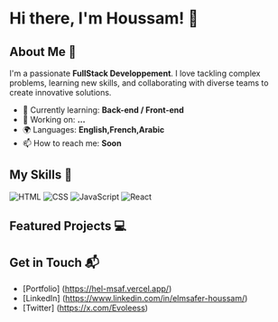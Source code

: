 # Hi there, I'm Houssam! 👋


## About Me 🚀

I'm a passionate **FullStack Developpement**. I love tackling complex problems, learning new skills, and collaborating with diverse teams to create innovative solutions.

- 🌱 Currently learning: **Back-end / Front-end**
- 🔭 Working on: **...**
- 🌍 Languages: **English,French,Arabic**
- 📫 How to reach me: **Soon**

## My Skills 🧠

![HTML](https://img.shields.io/badge/-HTML-E34F26?style=flat-square&logo=html5&logoColor=white)
![CSS](https://img.shields.io/badge/-CSS-1572B6?style=flat-square&logo=css3&logoColor=white)
![JavaScript](https://img.shields.io/badge/-JavaScript-F7DF1E?style=flat-square&logo=javascript&logoColor=black)
![React](https://img.shields.io/badge/-React-61DAFB?style=flat-square&logo=react&logoColor=black)

## Featured Projects 💻


## Get in Touch 📬

- [Portfolio] (https://hel-msaf.vercel.app/)
- [LinkedIn] (https://www.linkedin.com/in/elmsafer-houssam/)
- [Twitter] (https://x.com/Evoleess)


